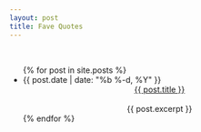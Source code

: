 ```yaml
---
layout: post
title: Fave Quotes
---
```


  <br>  
  <ul class="posts">
    {% for post in site.posts %}
    <br>
      <li><span class = "post-date">
        <time>{{ post.date | date: "%b %-d, %Y" }}</time></span>
        <center>
          <a class= "post-link" href="{{ post.url | prepend: site.baseurl }}">{{ post.title }}</a>
        </center>
        <br>
        <center>{{  post.excerpt  }}</center>
      </li>
    {% endfor %}
    </ul>
